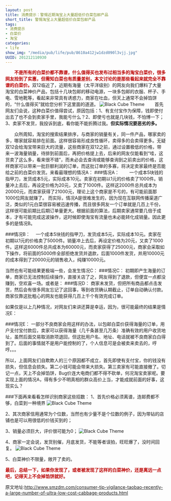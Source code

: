 ```yaml
---
layout: post
title: 消费提示：警惕近期淘宝上大量超低价白菜包邮产品
short_title: 警惕淘宝上大量超低价白菜包邮产品
tags: 
- 消费提示
- 白菜价
- 淘宝
categories:
- life
show_img: "/media/pub/life/pub/8610a412jw1dzd090l3vjj.jpg"
UUID: 201212110930
---
```


 　　<span style="color: #BC0202;"><strong>不是所有的白菜价都不靠谱，什么值得买也发布过相当多的淘宝白菜价，很多网友捡到了实惠，但需知白菜也有质量差别，本文讨论的是那些看起来就完全不靠谱的白菜价。</strong></span>双12临近了，近期有海量（太平洋级别）的网友向我们爆料了大量淘宝的白菜神价产品，包括十几块包邮的移动电源，一块多包邮的衣服、杯子、手电、雪地靴等，看起来非常具有诱惑力，商家在吐血，但天上通常不会掉馅饼的，“什么值得买”就给您分析下这里面的道道。
<img src="{{site.static_url}}/media/pub/life/pub/8610a412jw1dzd090l3vjj.jpg" alt="Black Cube Theme" class="img-right" ></img>
 　　首先网友们会说，这种白菜价值得尝试，原因包括：1、有支付宝作为保障，钱即使付出去了也不会到卖家手里，我能亏什么？2、即使亏也就是几块钱，不怕博一下；3、卖家不发货，我投诉到底，看你能不能折腾过我。<strong>但实际情况要恶劣的多。</strong>

 　　众所周知，淘宝的搜索结果排序，与商家的销量有关，同一件产品，哪家卖的多，哪家就容易排在前面。这样很容易形成良性循环，卖得多的会卖得更多。无疑双12会给淘宝带来巨大的流量，这些商家在双12之前，通过设置极低的价格，带来一波海量销量，待排到前面后，再把价格提上去，后来的网友仅能看到“哇，这货卖了这么多，看来很不错”，而未必会去查询或能够查询到之前卖出的价格，这样商家可以带来一批巨额利润的订单，而这批订单的多寡，将决定卖家最终是否能给之前的白菜价发货。来看最理想的情况A：
###情况A：
 　　一个成本5块钱的指甲刀，发货成本5元，实际成本10元。卖家在初期以1元的价格卖了1000件。销量冲上去后，再设定价格为20元，又卖了1000件。这样这2000件总共成本为20000元，而卖家获得了21000元，理论上这个商家是不亏的，有可能前面那1000位网友就赚了。
 而实际，情况A是很难发生的，因为现在互联网传播渠道广泛，类似的1元白菜很容易被迅速传播，而且很多网友一个订单就是几百上千份，这样很可能前期比后期订单量更大。根据前面的算法，后期卖家通常要几倍于成本，才有可能完成这波操作，这时候即使淘宝有流量也未必能转化成销量。因此更多的是情况B。

###情况B：
 　一个成本5块钱的指甲刀，发货成本5元，实际成本10元。卖家在初期以1元的价格卖了5000件。销量冲上去后，再设定价格为20元，又卖了1000件。这样这6000件总共成本为60000元，而卖家获得了25000元，商家会采取如下操作，将前面的5000件全部拒绝发货并退款，后面1000件发货，并用10000元的成本得到了20000元的销售收入，纯赚10000元。　

 当然也有可能结果更极端一些，会发生情况C：
###情况C：
 初期即产生海量的订单，商家已无法控制后续操作，直接关店了之，网友得到了退款，但便宜一点都没赚到，空欢喜一场。或者是：
###情况D：
商家未发货，但把所有商品都点击发货，然后会有很多网友忘记了这回事，等到收货确认期截止，订单自动确认付款。商家仅靠这批粗心的网友也能获得几百上千个有效完成订单。

如果仅是以上几种情况，对网友们来讲还算是幸运，因为，很可能最终的结果是情况E：

###情况E：
一部分不良商家会用这样的办法，以包邮白菜价获得海量的订单，用户支付宝付款后，卖家可以获得海量（几千条甚至几万条）准确有效的用户收货地址，虽然后面交易取消款项退回，但这批用户名、地址、电话就被不良商家白白得到了。后面的事情就不是用户能控制的了，个人信息可是会被卖来卖去的，哼哼。。。

所以，上面网友们自欺欺人的三个原因都不成立，首先即使有支付宝，你的钱没有损失，但信息会损失。第二小钱可能会带来大损失。第三卖家有可能直接撤了。切记一点，天上不会掉馅饼，Bug价连大电商们都不得不砍单，何况淘宝卖家呢。要实现上面的情况A，得有多少不明真相的群众高价上当，才能成就前面的好事，这现实么？

###下面再来看看怎样识别商家这些招数：
1、首先价格必须离谱，连邮费都不够，白菜到一种境界
<img src="{{site.static_url}}/media/pub/life/pub/8610a412jw1dzowwjkrjaj.jpg" alt="Black Cube Theme" class="img-center" ></img>

2、其次商家信用通常为个位数，当然也有少量不是个位数的例子，因为带钻的店铺也是可以用很低的价钱买到的；

3、销量必须巨大，评价很可能为0；
<img src="{{site.static_url}}/media/pub/life/pub/8610a412jw1dzowxv27jtj.jpg" alt="Black Cube Theme" class="img-center" ></img>

4、商家一定会说，发货别催，月底发货，不能等者误拍，旺旺爆了，没时间回复。
<img src="{{site.static_url}}/media/pub/life/pub/8610a412jw1dzox3eseu9j.jpg" alt="Black Cube Theme" class="img-center" ></img>

5、白菜神价不限量，敞开了卖的。

<span style="color: #BC0202;"><strong>最后，总结一下，</strong></span><span style="color: #BC0202;"><strong>如果你发现了，或者被发现了这样的白菜神价，还是离远一点吧，记得天上不会掉馅饼就好。</strong>

原文地址:<a href="http://www.smzdm.com/consumer-tip-vigilance-taobao-recently-a-large-number-of-ultra-low-cost-cabbage-products.html">http://www.smzdm.com/consumer-tip-vigilance-taobao-recently-a-large-number-of-ultra-low-cost-cabbage-products.html</a>
